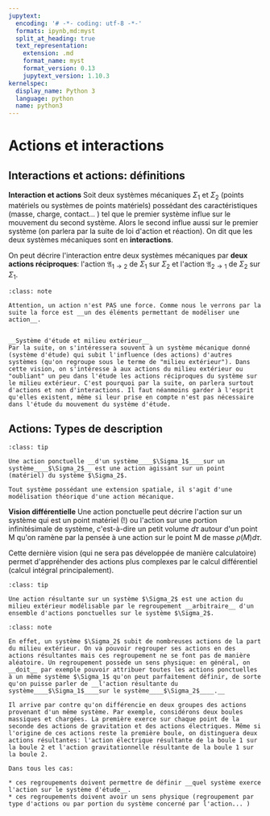 ```yaml
---
jupytext:
  encoding: '# -*- coding: utf-8 -*-'
  formats: ipynb,md:myst
  split_at_heading: true
  text_representation:
    extension: .md
    format_name: myst
    format_version: 0.13
    jupytext_version: 1.10.3
kernelspec:
  display_name: Python 3
  language: python
  name: python3
---
```

# Actions et interactions

## Interactions et actions: définitions


__Interaction et actions__
Soit deux systèmes mécaniques $\Sigma_1$ et $\Sigma_2$ (points matériels ou systèmes de points matériels) possédant des caractéristiques (masse, charge, contact... ) tel que le premier système influe sur le mouvement du second système. Alors le second influe aussi sur le premier système (on parlera par la suite de loi d'action et réaction). On dit que les deux systèmes mécaniques sont en __interactions__.

 On peut décrire l'interaction entre deux systèmes mécaniques par __deux actions réciproques__: l'action $\mathfrak{A}_{1 \to 2}$ de $\Sigma_1$ sur $\Sigma_2$ et l'action $\mathfrak{A}_{2 \to 1}$ de $\Sigma_2$ sur $\Sigma_1$.


````{admonition} Attention : Action et force
:class: note

Attention, un action n'est PAS une force. Comme nous le verrons par la suite la force est __un des éléments permettant de modéliser une action__.

````

````{dropdown} Remarque

__Système d'étude et milieu extérieur__
Par la suite, on s'intéressera souvent à un système mécanique donné (système d'étude) qui subit l'influence (des actions) d'autres systèmes (qu'on regroupe sous le terme de "milieu extérieur"). Dans cette vision, on s'intéresse à aux actions du milieu extérieur ou "oubliant" un peu dans l'étude les actions réciproques du système sur le milieu extérieur. C'est pourquoi par la suite, on parlera surtout d'actions et non d'interactions. Il faut néanmoins garder à l'esprit qu'elles existent, même si leur prise en compte n'est pas nécessaire dans l'étude du mouvement du système d'étude.

````

## Actions: Types de description

````{admonition} Définition : Action ponctuelle
:class: tip

Une action ponctuelle __d'un système____$\Sigma_1$____sur un système____$\Sigma_2$__ est une action agissant sur un point (matériel) du système $\Sigma_2$.

Tout système possédant une extension spatiale, il s'agit d'une modélisation théorique d'une action mécanique.

````


__Vision différentielle__
Une action ponctuelle peut décrire l'action sur un système qui est un point matériel (!) ou l'action sur une portion infinitésimale de système, c'est-à-dire un petit volume $d\tau$ autour d'un point M qu'on ramène par la pensée à une action sur le point M de masse $\rho(M) d \tau$.

Cette dernière vision (qui ne sera pas développée de manière calculatoire) permet d'appréhender des actions plus complexes par le calcul différentiel (calcul intégral principalement).


````{admonition} Définition : Action résultante (ou globale).
:class: tip

Une action résultante sur un système $\Sigma_2$ est une action du milieu extérieur modélisable par le regroupement __arbitraire__ d'un ensemble d'actions ponctuelles sur le système $\Sigma_2$.

````

````{admonition} Attention : Arbitraire mais réfléchi... 
:class: note

En effet, un système $\Sigma_2$ subit de nombreuses actions de la part du milieu extérieur. On va pouvoir regrouper ses actions en des actions résultantes mais ces regroupement ne se font pas de manière aléatoire. Un regroupement possède un sens physique: en général, on __doit__ par exemple pouvoir attribuer toutes les actions ponctuelles à un même système $\Sigma_1$ qu'on peut parfaitement définir, de sorte qu'on puisse parler de __l'action résultante du système____$\Sigma_1$____sur le système____$\Sigma_2$____.__

Il arrive par contre qu'on différencie en deux groupes des actions provenant d'un même système. Par exemple, considérons deux boules massiques et chargées. La première exerce sur chaque point de la seconde des actions de gravitation et des actions électriques. Même si l'origine de ces actions reste la première boule, on distinguera deux actions résultantes: l'action électrique résultante de la boule 1 sur la boule 2 et l'action gravitationnelle résultante de la boule 1 sur la boule 2.

Dans tous les cas:

* ces regroupements doivent permettre de définir __quel système exerce l'action sur le système d'étude__.
* ces regroupements doivent avoir un sens physique (regroupement par type d'actions ou par portion du système concerné par l'action... )

````

